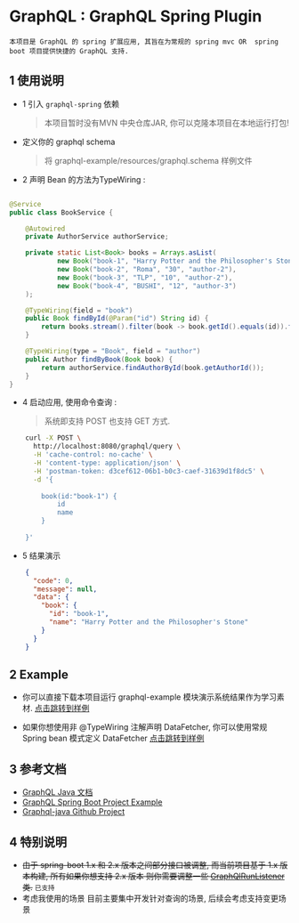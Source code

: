 # GraphQL : GraphQL Spring Plugin

    本项目是 GraphQL 的 spring 扩展应用, 其旨在为常规的 spring mvc OR  spring boot 项目提供快捷的 GraphQL 支持.



## 1 使用说明

- 1 引入 `graphql-spring`  依赖

    > 本项目暂时没有MVN 中央仓库JAR, 你可以克隆本项目在本地运行打包!

- 定义你的 graphql schema  

    > 将 graphql-example/resources/graphql.schema 样例文件

- 2 声明 Bean 的方法为TypeWiring :

```java

@Service
public class BookService {

    @Autowired
    private AuthorService authorService;

    private static List<Book> books = Arrays.asList(
            new Book("book-1", "Harry Potter and the Philosopher's Stone", "223", "author-1"),
            new Book("book-2", "Roma", "30", "author-2"),
            new Book("book-3", "TLP", "10", "author-2"),
            new Book("book-4", "BUSHI", "12", "author-3")
    );

    @TypeWiring(field = "book")
    public Book findById(@Param("id") String id) {
        return books.stream().filter(book -> book.getId().equals(id)).findFirst().orElse(null);
    }

    @TypeWiring(type = "Book", field = "author")
    public Author findByBook(Book book) {
        return authorService.findAuthorById(book.getAuthorId());
    }
}

```

- 4 启动应用, 使用命令查询 :

    > 系统即支持 POST 也支持 GET 方式.

```bash
    curl -X POST \
      http://localhost:8080/graphql/query \
      -H 'cache-control: no-cache' \
      -H 'content-type: application/json' \
      -H 'postman-token: d3cef612-06b1-b0c3-caef-31639d1f8dc5' \
      -d '{
    	
    	book(id:"book-1") {
    		id
    		name
    	}
    	
    }'
```

- 5 结果演示

```json
    {
      "code": 0,
      "message": null,
      "data": {
        "book": {
          "id": "book-1",
          "name": "Harry Potter and the Philosopher's Stone"
        }
      }
    }
```

## 2 Example 

- 你可以直接下载本项目运行 graphql-example 模块演示系统结果作为学习素材. [点击跳转到样例](./graphql-example)

- 如果你想使用非 @TypeWiring 注解声明 DataFetcher, 你可以使用常规 Spring bean 模式定义 DataFetcher [点击跳转到样例](./graphql-example/src/main/java/org/cokebook/graphql/fetcher/WelcomeDataFetcher.java)    
    
## 3 参考文档

- [GraphQL Java 文档](https://graphql.cn/code/#java)
- [GraphQL Spring Boot Project Example](https://www.graphql-java.com/tutorials/getting-started-with-spring-boot/)
- [Graphql-java Github Project](https://github.com/graphql-java/graphql-java)

## 4 特别说明

-  ~~由于 spring-boot 1.x 和 2.x 版本之间部分接口被调整, 而当前项目基于 1.x 版本构建, 所有如果你想支持 2.x 版本 则你需要调整一些 [GraphQlRunListener](./graphql-spring/src/main/java/org/cokebook/graphql/spring/GraphQlRunListener.java) 类.~~ `已支持`
-  考虑我使用的场景 目前主要集中开发针对查询的场景, 后续会考虑支持变更场景
